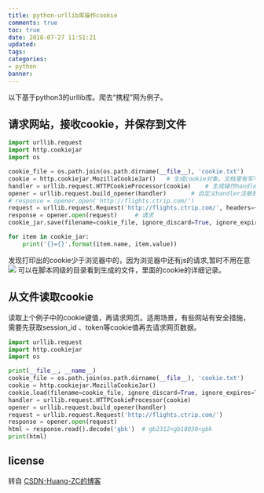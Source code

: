 ```yaml
---
title: python-urllib库操作cookie
comments: true
toc: true
date: 2018-07-27 11:51:21
updated: 
tags:
categories:
- python
banner:
---
```

以下基于python3的urllib库。爬去“携程”网为例子。
## 请求网站，接收cookie，并保存到文件
```python 
import urllib.request
import http.cookiejar
import os

cookie_file = os.path.join(os.path.dirname(__file__), 'cookie.txt')     # 将要保存cookie的路径。非必须如果你不需要保存cookie到文件中。
cookie = http.cookiejar.MozillaCookieJar()   # 生成cookie对象。文档里有写不需了解细节，用下面的HTTPCookieProcessor即可。不同系统下保存的cookie有所区别。
handler = urllib.request.HTTPCookieProcessor(cookie)    # 生成操作handler
opener = urllib.request.build_opener(handler)       # 自定义handler注册到新的request opener中
# response = opener.open('http://flights.ctrip.com/')   
request = urllib.request.Request('http://flights.ctrip.com/', headers={"Connection": "keep-alive"})     # 构造请求对象
response = opener.open(request)     # 请求
cookie_jar.save(filename=cookie_file, ignore_discard=True, ignore_expires=True)     # 保存cookie到文件

for item in cookie_jar:
    print('{}={}'.format(item.name, item.value))
```
发现打印出的cookie少于浏览器中的，因为浏览器中还有js的请求,暂时不用在意
![](1.png)
可以在脚本同级的目录看到生成的文件，里面的cookie的详细记录。
## 从文件读取cookie
读取上个例子中的cookie键值，再请求网页。适用场景，有些网站有安全措施，需要先获取session_id 、token等cookie值再去请求网页数据。
```python
import urllib.request
import http.cookiejar
import os

print(__file__, __name__)
cookie_file = os.path.join(os.path.dirname(__file__), 'cookie.txt')
cookie = http.cookiejar.MozillaCookieJar()
cookie.load(filename=cookie_file, ignore_discard=True, ignore_expires=True)
handler = urllib.request.HTTPCookieProcessor(cookie)
opener = urllib.request.build_opener(handler)
request = urllib.request.Request('http://flights.ctrip.com/')
response = opener.open(request)
html = response.read().decode('gbk')  # gb2312<gb18030<gbk
print(html)
```

## license
转自 [CSDN-Huang-ZC的博客](https://blog.csdn.net/kk185800961/article/details/80644479)

